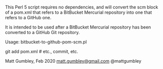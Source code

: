 This Perl 5 script requires no dependencies, and will convert the scm block of a
pom.xml that refers to a BitBucket Mercurial repository into one that refers to
a GitHub one.

It is intended to be used after a BitBucket Mercurial repository has been
converted to a GitHub Git repository.

Usage: bitbucket-to-github-pom-scm.pl

git add pom.xml # etc., commit, etc.


Matt Gumbley, Feb 2020
matt.gumbley@gmail.com
@mattgumbley

